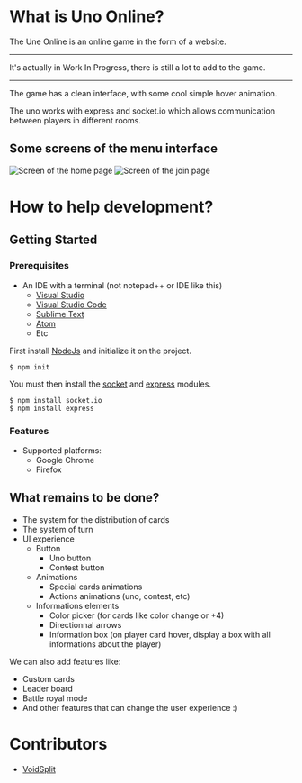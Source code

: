 # What is Uno Online?
The Une Online is an online game in the form of a website.
___
It's actually in Work In Progress, there is still a lot to add to the game.
___
The game has a clean interface, with some cool simple hover animation.

The uno works with express and socket.io which allows communication between players in different rooms.
## Some screens of the menu interface
![Screen of the home page](https://i.imgur.com/YTcjnlV.png)
![Screen of the join page](https://i.imgur.com/UP8mUcV.png)

# How to help development?
## Getting Started
### Prerequisites
- An IDE with a terminal (not notepad++ or IDE like this)
  - <a href="https://visualstudio.microsoft.com/fr/">Visual Studio</a>
  - <a href="https://visualstudio.microsoft.com/fr/">Visual Studio Code</a>
  - <a href="https://www.sublimetext.com/">Sublime Text</a>
  - <a href="https://atom.io/">Atom</a>
  - Etc

First install <a href="https://nodejs.org/en/">NodeJs</a> and initialize it on the project.
```
$ npm init
```
You must then install the <a href="https://socket.io/">socket</a> and <a href="https://expressjs.com/fr/">express</a> modules.
```
$ npm install socket.io
$ npm install express
```
### Features
- Supported platforms:
  - Google Chrome
  - Firefox
## What remains to be done?
- The system for the distribution of cards
- The system of turn
- UI experience
  - Button
    - Uno button
    - Contest button
  - Animations
    - Special cards animations
    - Actions animations (uno, contest, etc)
  - Informations elements
    - Color picker (for cards like color change or +4)
    - Directionnal arrows
    - Information box (on player card hover, display a box with all informations about the player)

We can also add features like:
- Custom cards
- Leader board
- Battle royal mode
- And other features that can change the user experience :)
# Contributors
- <a href="https://github.com/VoidSplit">VoidSplit</a>
